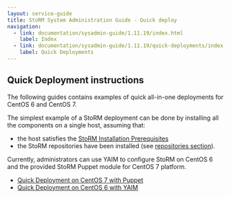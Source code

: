 ```yaml
---
layout: service-guide
title: StoRM System Administration Guide - Quick deploy
navigation:
  - link: documentation/sysadmin-guide/1.11.19/index.html
    label: Index
  - link: documentation/sysadmin-guide/1.11.19/quick-deployments/index.html
    label: Quick Deployments
---
```


## Quick Deployment instructions <a name="quickdeploy">&nbsp;</a>

The following guides contains examples of quick all-in-one deployments for CentOS 6 and CentOS 7.

The simplest example of a StoRM deployment can be done by installing all the components on a single host,
assuming that:

- the host satisfies the [StoRM Installation Prerequisites][INSTALL-PREREQ]
- the StoRM repositories have been installed (see [repositories section][REPOSETTINGS]).

Currently, administrators can use YAIM to configure StoRM on CentOS 6 and the provided StoRM Puppet module for CentOS 7 platform.

* [Quick Deployment on CentOS 7 with Puppet](centos7/index.html)
* [Quick Deployment on CentOS 6 with YAIM](centos6/index.html)


[INSTALL-PREREQ]: {{site.baseurl}}/documentation/sysadmin-guide/1.11.19/installation-prerequisites/index.html
[REPOSETTINGS]: {{site.baseurl}}/documentation/sysadmin-guide/1.11.19/repositories/index.html